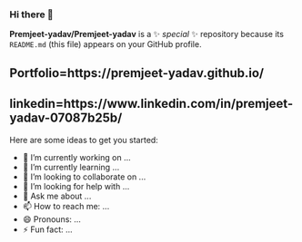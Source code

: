 ### Hi there 👋

**Premjeet-yadav/Premjeet-yadav** is a ✨ _special_ ✨ repository because its `README.md` (this file) appears on your GitHub profile.
<h2>Portfolio=https://premjeet-yadav.github.io/</h2>
<h2>linkedin=https://www.linkedin.com/in/premjeet-yadav-07087b25b/</h2>

Here are some ideas to get you started:

- 🔭 I’m currently working on ...
- 🌱 I’m currently learning ...
- 👯 I’m looking to collaborate on ...
- 🤔 I’m looking for help with ...
- 💬 Ask me about ...
- 📫 How to reach me: ...
- 😄 Pronouns: ...
- ⚡ Fun fact: ...
